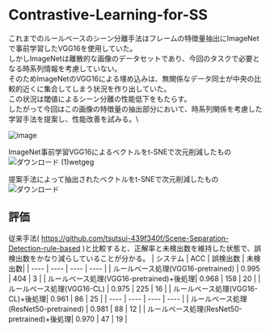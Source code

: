 # Contrastive-Learning-for-SS

これまでのルールベースのシーン分離手法はフレームの特徴量抽出にImageNetで事前学習したVGG16を使用していた。\
しかしImageNetは離散的な画像のデータセットであり、今回のタスクで必要となる時系列情報を考慮していない。\
そのためImageNetのVGG16による埋め込みは、無関係なデータ同士が中央の比較的近くに集合してしまう状況を作り出していた。\
この状況は閾値によるシーン分離の性能低下をもたらす。\
したがって今回はこの画像の特徴量の抽出部分において、時系列関係を考慮した学習手法を提案し、性能改善を試みる。\

![image](https://user-images.githubusercontent.com/55880071/185697419-ea60684d-a4cf-4471-9bba-038b0eb9091d.png)

ImageNet事前学習VGG16によるベクトルをt-SNEで次元削減したもの\
![ダウンロード (1)wetgeg](https://user-images.githubusercontent.com/55880071/185693909-de696ed7-fb00-42ae-b82e-4cb6eb4c1915.png)

提案手法によって抽出されたベクトルをt-SNEで次元削減したもの
![ダウンロード](https://user-images.githubusercontent.com/55880071/185745671-3aa24bb8-3242-461f-8bd2-0c95a11bd02d.png)

## 評価
従来手法( https://github.com/tsutsui-439f340f/Scene-Separation-Detection-rule-based )と比較すると、正解率と未検出数を維持した状態で、誤検出数をかなり減らしていることが分かる。
|  システム  |  ACC  | 誤検出数 | 未検出数|
| ---- | ---- | ---- | ---- |
| ルールベース処理(VGG16-pretrained)  | 0.995 | 404 | 3 |
| ルールベース処理(VGG16-pretrained)+後処理| 0.968 | 158 | 20 |
| ルールベース処理(VGG16-CL)  | 0.975 | 225 | 16 |
| ルールベース処理(VGG16-CL)+後処理| 0.961 | 86 | 25 |
| ---- | ---- | ---- | ---- |
| ルールベース処理(ResNet50-pretrained)  | 0.981 | 88 | 12 |
| ルールベース処理(ResNet50-pretrained)+後処理| 0.970 | 47 | 19 |

